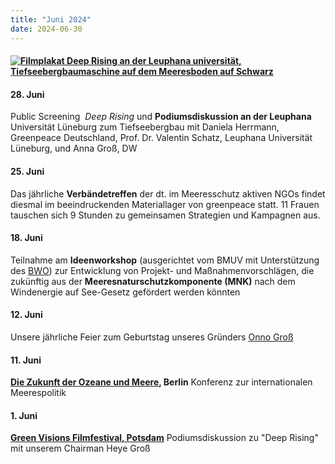 ```yaml
---
title: "Juni 2024"
date: 2024-06-30
---
```


#### [![Filmplakat Deep Rising an der Leuphana universität, Tiefseebergbaumaschine auf dem Meeresboden auf Schwarz](https://res.cloudinary.com/deepwave-org/image/upload/v1747245556/deepwave.org/DeepRising_Leuphana.jpg)](https://res.cloudinary.com/deepwave-org/image/upload/v1747245556/deepwave.org/DeepRising_Leuphana.jpg)

#### **28\. Juni**

Public Screening  _Deep Rising_ und **Podiumsdiskussion an der Leuphana** Universität Lüneburg zum Tiefseebergbau mit Daniela Herrmann, Greenpeace Deutschland, Prof. Dr. Valentin Schatz, Leuphana Universität Lüneburg, und Anna Groß, DW

#### **25\. Juni**

Das jährliche **Verbändetreffen** der dt. im Meeresschutz aktiven NGOs findet diesmal im beeindruckenden Materiallager von greenpeace statt. 11 Frauen tauschen sich 9 Stunden zu gemeinsamen Strategien und Kampagnen aus.

#### **18\. Juni**

Teilnahme am **Ideenworkshop** (ausgerichtet vom BMUV mit Unterstützung des [BWO](https://bwo-offshorewind.de/18-juni-2024-ideenworkshop-bmuv/)) zur Entwicklung von Projekt- und Maßnahmenvorschlägen, die zukünftig aus der **Meeresnaturschutzkomponente (MNK)** nach dem Windenergie auf See-Gesetz gefördert werden könnten

#### **12\. Juni**

Unsere jährliche Feier zum Geburtstag unseres Gründers [Onno Groß](https://www.deepwave.org/ueber-uns/onno-gross/)

#### **11\. Juni**

**[Die Zukunft der Ozeane und Meere](https://fair-oceans.info/save-the-date-world-oceans-day-veranstaltung-11-06-24-berlin/), Berlin** Konferenz zur internationalen Meerespolitik

#### **1\. Juni**

[**Green Visions Filmfestival, Potsdam**](https://www.potsdam.de/system/files/document/GVP%20Programmheft%202024_1.pdf) Podiumsdiskussion zu "Deep Rising" mit unserem Chairman Heye Groß
